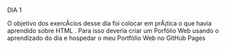 
DIA 1

O objetivo dos exercÃ­cios desse dia foi colocar em prÃ¡tica o que havia aprendido sobre HTML . Para isso deveria criar um Porfólio Web usando o aprendizado do dia e hospedar o meu Portfólio Web no GitHub Pages

